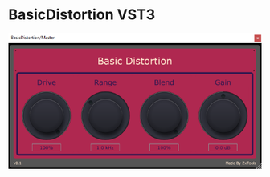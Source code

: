# BasicDistortion VST3

![Screenshot](https://github.com/zdhoward/BasicDistortion/blob/master/Screenshots/v0.1.png?raw=true)
